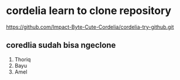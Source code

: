# cordelia learn to clone repository

https://github.com/Impact-Byte-Cute-Cordelia/cordelia-try-github.git

## coredlia sudah bisa ngeclone

1. Thoriq
2. Bayu
5. Amel